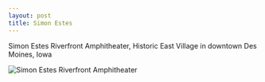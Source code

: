 ```yaml
---
layout: post
title: Simon Estes
---
```


Simon Estes Riverfront Amphitheater, Historic East Village in downtown Des Moines, Iowa

![Simon Estes Riverfront Amphitheater](https://cdn.jasonsturges.com/photos/landscape/IMG_5706.jpg)
